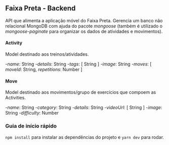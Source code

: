 ## Faixa Preta - Backend

API que alimenta a aplicação móvel do Faixa Preta. Gerencia um banco não relacional MongoDB com ajuda do pacote _mongoose_ (também é utilizado o _mongoose-paginate_ para organizar os dados de atividades e movimentos).

#### Activity

Model destinado aos treinos/atividades.

-_name_: String
-_details_: String 
-_tags_: [ String ]
-_image_: String
-_moves_: [
    _moveId_: String, 
    _repetitions_: Number
]

#### Move

Model destinado aos movimentos/grupo de exercícios que compoem as Activities.

-_name_: String
-_category_: String
-_details_: String 
-_videoUrl_: [ String ]
-_image_: String
-_difficulty_: Number


### Guia de início rápido

`npm install` para instalar as dependências do projeto e `yarn dev` para rodar.